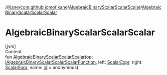 //[Kane](../../index.md)/[com.github.jomof.kane](../index.md)/[AlgebraicBinaryScalarScalarScalar](index.md)/[AlgebraicBinaryScalarScalarScalar](-algebraic-binary-scalar-scalar-scalar.md)



# AlgebraicBinaryScalarScalarScalar  
[jvm]  
Content  
fun [AlgebraicBinaryScalarScalarScalar](-algebraic-binary-scalar-scalar-scalar.md)(op: [IAlgebraicBinaryScalarScalarScalarFunction](../-i-algebraic-binary-scalar-scalar-scalar-function/index.md), left: [ScalarExpr](../-scalar-expr/index.md), right: [ScalarExpr](../-scalar-expr/index.md), name: [Id](../../com.github.jomof.kane.impl/index.md#%5Bcom.github.jomof.kane.impl%2FId%2F%2F%2FPointingToDeclaration%2F%5D%2FClasslikes%2F-1671738535) = anonymous)  



